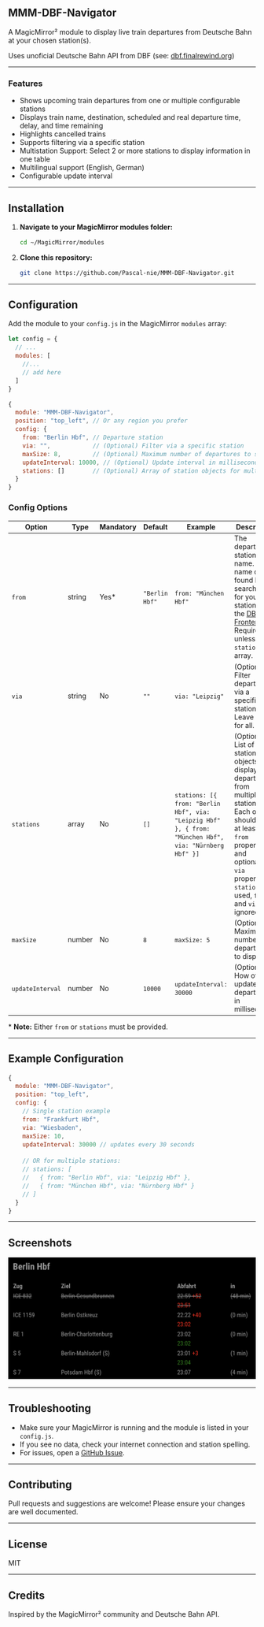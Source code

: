 ## MMM-DBF-Navigator

A MagicMirror² module to display live train departures from Deutsche Bahn at your chosen station(s).

Uses unoficial Deutsche Bahn API from DBF (see: [dbf.finalrewind.org](https://dbf.finalrewind.org/))

---

### Features

- Shows upcoming train departures from one or multiple configurable stations
- Displays train name, destination, scheduled and real departure time, delay, and time remaining
- Highlights cancelled trains
- Supports filtering via a specific station
- Multistation Support: Select 2 or more stations to display information in one table
- Multilingual support (English, German)
- Configurable update interval

---

## Installation

1. **Navigate to your MagicMirror modules folder:**
   ```sh
   cd ~/MagicMirror/modules
   ```

2. **Clone this repository:**
   ```sh
   git clone https://github.com/Pascal-nie/MMM-DBF-Navigator.git
   ```

---

## Configuration

Add the module to your `config.js` in the MagicMirror `modules` array:

```javascript
let config = {  
  // ...
  modules: [
    //...
    // add here
  ]
}
```

```javascript
{
  module: "MMM-DBF-Navigator",
  position: "top_left", // Or any region you prefer
  config: {
    from: "Berlin Hbf", // Departure station
    via: "",            // (Optional) Filter via a specific station
    maxSize: 8,         // (Optional) Maximum number of departures to show
    updateInterval: 10000, // (Optional) Update interval in milliseconds (default: 10 seconds)
    stations: []        // (Optional) Array of station objects for multi-station support
  }
}
```

### Config Options

| Option          | Type     | Mandatory | Default         | Example                                                                 | Description                                                                                  |
|-----------------|----------|-----------|-----------------|-------------------------------------------------------------------------|----------------------------------------------------------------------------------------------|
| `from`          | string   | Yes*      | `"Berlin Hbf"`  | `from: "München Hbf"`                                                   | The departure station name. The name can be found by searching for your station on the [DBF Frontend](https://dbf.finalrewind.org/). Required unless using `stations` array.                          |
| `via`           | string   | No        | `""`            | `via: "Leipzig"`                                                        | (Optional) Filter departures via a specific station. Leave empty for all.                    |
| `stations`      | array    | No        | `[]`            | `stations: [{ from: "Berlin Hbf", via: "Leipzig Hbf" }, { from: "München Hbf", via: "Nürnberg Hbf" }]` | (Optional) List of station objects for displaying departures from multiple stations. Each object should have at least a `from` property, and optionally a `via` property. If `stations` is used, `from` and `via` are ignored. |
| `maxSize`       | number   | No        | `8`             | `maxSize: 5`                                                            | (Optional) Maximum number of departures to display.                                          |
| `updateInterval`| number   | No        | `10000`         | `updateInterval: 30000`                                                 | (Optional) How often to update the departures, in milliseconds.                              |

\* **Note:** Either `from` or `stations` must be provided.

---

## Example Configuration

```javascript
{
  module: "MMM-DBF-Navigator",
  position: "top_left",
  config: {
    // Single station example
    from: "Frankfurt Hbf",
    via: "Wiesbaden",
    maxSize: 10,
    updateInterval: 30000 // updates every 30 seconds

    // OR for multiple stations:
    // stations: [
    //   { from: "Berlin Hbf", via: "Leipzig Hbf" },
    //   { from: "München Hbf", via: "Nürnberg Hbf" }
    // ]
  }
}
```

---

## Screenshots

![](screenshot.png)

---

## Troubleshooting

- Make sure your MagicMirror is running and the module is listed in your `config.js`.
- If you see no data, check your internet connection and station spelling.
- For issues, open a [GitHub Issue](https://github.com/YOUR_GITHUB/MMM-DBF-Navigator/issues).

---

## Contributing

Pull requests and suggestions are welcome! Please ensure your changes are well documented.

---

## License

MIT

---

## Credits

Inspired by the MagicMirror² community and Deutsche Bahn API.
